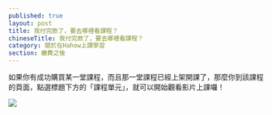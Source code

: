 ```yaml
---
published: true
layout: post
title: 我付完款了，要去哪裡看課程？
chineseTitle: 我付完款了，要去哪裡看課程？
category: 關於在Hahow上課學習
section: 繳費之後
---
```

 

如果你有成功購買某一堂課程，而且那一堂課程已經上架開課了，那麼你到該課程的頁面，點選標題下方的「課程單元」，就可以開始觀看影片上課囉！

![]({{site.baseurl}}/media/202684158-_____2015-08-06___12.30.25.png)